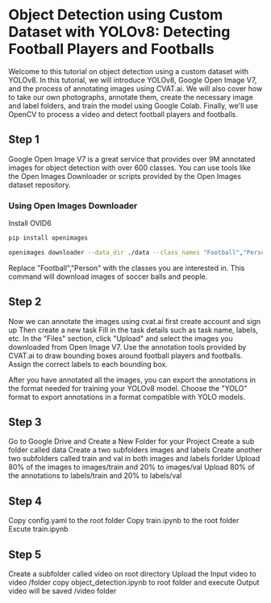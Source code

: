 # Object Detection using Custom Dataset with YOLOv8: Detecting Football Players and Footballs
Welcome to this tutorial on object detection using a custom dataset with YOLOv8. In this tutorial, we will introduce YOLOv8, Google Open Image V7, and the process of annotating images using CVAT.ai. We will also cover how to take our own photographs, annotate them, create the necessary image and label folders, and train the model using Google Colab. Finally, we'll use OpenCV to process a video and detect football players and footballs.

## Step 1
Google Open Image V7 is a  great service that provides over 9M annotated images for object detection with over 600 classes. You can use tools like the Open Images Downloader or scripts provided by the Open Images dataset repository.

### Using Open Images Downloader
Install OVID6

```bash
pip install openimages
```
```bash
openimages downloader --data_dir ./data --class_names "Football","Person"
```
Replace "Football","Person" with the classes you are interested in. This command will download images of soccer balls and people.

## Step 2
Now we can annotate the images using cvat.ai 
first create account and sign up
Then create a new task
Fill in the task details such as task name, labels, etc.
In the "Files" section, click "Upload" and select the images you downloaded from Open Image V7.
Use the annotation tools provided by CVAT.ai to draw bounding boxes around football players and footballs. Assign the correct labels to each bounding box.

After you have annotated all the images, you can export the annotations in the format needed for training your YOLOv8 model.
Choose the "YOLO" format to export annotations in a format compatible with YOLO models.

## Step 3
Go to Google Drive and Create a New Folder for your Project
Create a sub folder called data
Create a two subfolders images and labels
Create another two subfolders called train and val in both images and labels forlder
Upload 80% of the images to images/train and 20% to images/val
Upload 80% of the annotations to labels/train and 20% to labels/val

## Step 4
Copy config.yaml to the root folder
Copy train.ipynb to the root folder
Excute train.ipynb

## Step 5 
Create a subfolder called video on root directory
Upload the Input video to video /folder
copy object_detection.ipynb to root folder and execute
Output video will be saved /video folder
